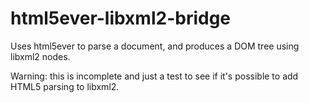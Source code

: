 # html5ever-libxml2-bridge

Uses html5ever to parse a document, and produces a DOM tree using libxml2 nodes.

Warning: this is incomplete and just a test to see if it's possible to add HTML5 parsing to libxml2.
